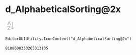 # d_AlphabeticalSorting@2x
![](/img/d_AlphabeticalSorting@2x.png)

``` CSharp
EditorGUIUtility.IconContent("d_AlphabeticalSorting@2x")
```
```
8188608333265313135
```
